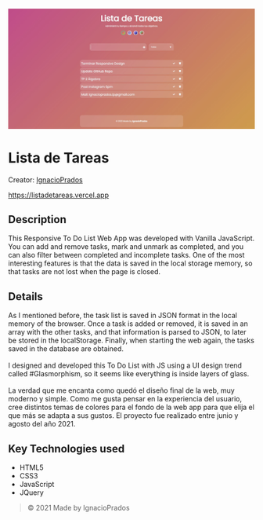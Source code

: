 ![banner](https://raw.githubusercontent.com/IgnacioPrados/TodoList/master/img/preview.JPG)
# Lista de Tareas

Creator: [IgnacioPrados](https://github.com/IgnacioPrados)

https://listadetareas.vercel.app

## Description
This Responsive To Do List Web App was developed with Vanilla JavaScript. You can add and remove tasks, mark and unmark as completed, and you can also filter between completed and incomplete tasks. One of the most interesting features is that the data is saved in the local storage memory, so that tasks are not lost when the page is closed.

## Details
As I mentioned before, the task list is saved in JSON format in the local memory of the browser. Once a task is added or removed, it is saved in an array with the other tasks, and that information is parsed to JSON, to later be stored in the localStorage. Finally, when starting the web again, the tasks saved in the database are obtained.
<br><br>
I designed and developed this To Do List with JS using a UI design trend called #Glasmorphism, so it seems like everything is inside layers of glass.
<br><br>
La verdad que me encanta como quedó el diseño final de la web, muy moderno y simple. Como me gusta pensar en la experiencia del usuario, cree distintos temas de colores para el fondo de la web app para que elija el que más se adapta a sus gustos. El proyecto fue realizado entre junio y agosto del año 2021.

## Key Technologies used
- HTML5
- CSS3
- JavaScript
- JQuery

> © 2021 Made by IgnacioPrados
